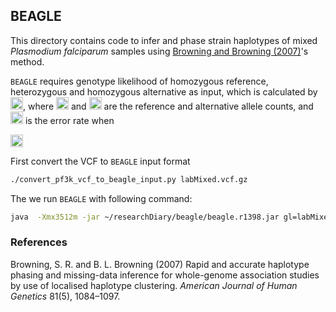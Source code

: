 ## BEAGLE

This directory contains code to infer and phase strain haplotypes of mixed *Plasmodium falciparum* samples using [Browning and Browning (2007)](#beagle)'s method.

`BEAGLE` requires genotype likelihood of homozygous reference, heterozygous and homozygous alternative as input, which is calculated by <img src="https://raw.githubusercontent.com/shajoezhu/DEploid-Supplementary-Materials/master/benchMark/beagle/eq_no_01.png" alt="Equation not rendered" height="20">, where <img src="https://raw.githubusercontent.com/shajoezhu/DEploid-Supplementary-Materials/master/benchMark/beagle/eq_no_02.png" alt="Equation not rendered" height="20"> and <img src="https://raw.githubusercontent.com/shajoezhu/DEploid-Supplementary-Materials/master/benchMark/beagle/eq_no_03.png" alt="Equation not rendered" height="20"> are the reference and alternative allele counts, and <img src="https://raw.githubusercontent.com/shajoezhu/DEploid-Supplementary-Materials/master/benchMark/beagle/eq_no_04.png" alt="Equation not rendered" height="20"> is the error rate when

<img src="https://raw.githubusercontent.com/shajoezhu/DEploid-Supplementary-Materials/master/benchMark/beagle/eq_no_05.png" alt="Equation not rendered" height="20">

First convert the VCF to `BEAGLE` input format

```bash
./convert_pf3k_vcf_to_beagle_input.py labMixed.vcf.gz
```

The we run `BEAGLE` with following command:

```bash
java  -Xmx3512m -jar ~/researchDiary/beagle/beagle.r1398.jar gl=labMixed.gl.vcf.gz out=labMixed.gl.out
```

### References

Browning, S. R. and B. L. Browning (2007) Rapid and accurate haplotype phasing and missing-data inference for whole-genome association studies by use of localised haplotype clustering. *American Journal of Human Genetics* 81(5), 1084–1097. <a name="beagle"></a>

